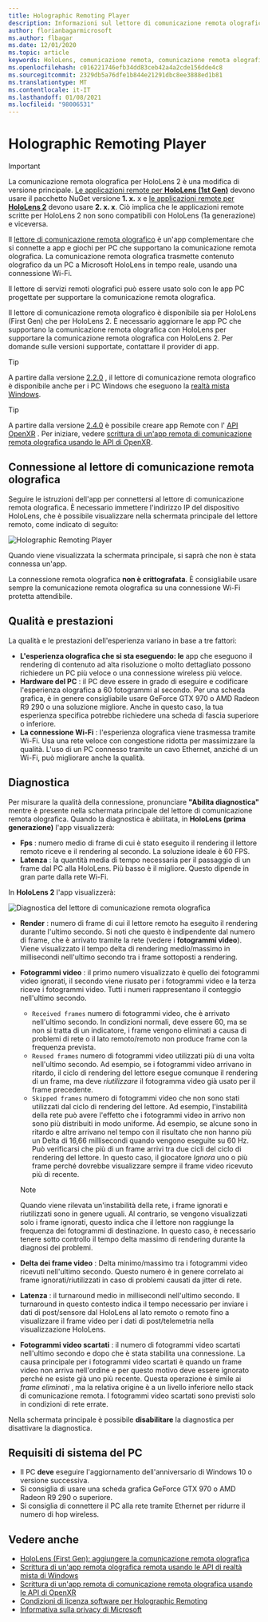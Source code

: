 ```yaml
---
title: Holographic Remoting Player
description: Informazioni sul lettore di comunicazione remota olografica e sulla trasmissione di contenuto olografico da un PC alla HoloLens in tempo reale tramite Wi-Fi.
author: florianbagarmicrosoft
ms.author: flbagar
ms.date: 12/01/2020
ms.topic: article
keywords: HoloLens, comunicazione remota, comunicazione remota olografica, auricolare realtà mista, cuffia a realtà mista di Windows, auricolare della realtà virtuale, diagnostica, prestazioni
ms.openlocfilehash: c016221746efb34dd83ceb42a4a2cde156dde4c8
ms.sourcegitcommit: 2329db5a76dfe1b844e21291dbc8ee3888ed1b81
ms.translationtype: MT
ms.contentlocale: it-IT
ms.lasthandoff: 01/08/2021
ms.locfileid: "98006531"
---
```

# <a name="holographic-remoting-player"></a>Holographic Remoting Player

>[!IMPORTANT]
>La comunicazione remota olografica per HoloLens 2 è una modifica di versione principale. [Le applicazioni remote per **HoloLens (1st Gen)**](add-holographic-remoting.md) devono usare il pacchetto NuGet versione **1. x.** x e [le applicazioni remote per **HoloLens 2**](holographic-remoting-create-remote-wmr.md) devono usare **2. x. x**. Ciò implica che le applicazioni remote scritte per HoloLens 2 non sono compatibili con HoloLens (1a generazione) e viceversa.

Il [lettore di comunicazione remota olografico](https://www.microsoft.com/p/holographic-remoting-player/9nblggh4sv40) è un'app complementare che si connette a app e giochi per PC che supportano la comunicazione remota olografica. La comunicazione remota olografica trasmette contenuto olografico da un PC a Microsoft HoloLens in tempo reale, usando una connessione Wi-Fi.

Il lettore di servizi remoti olografici può essere usato solo con le app PC progettate per supportare la comunicazione remota olografica.

Il lettore di comunicazione remota olografico è disponibile sia per HoloLens (First Gen) che per HoloLens 2.  È necessario aggiornare le app PC che supportano la comunicazione remota olografica con HoloLens per supportare la comunicazione remota olografica con HoloLens 2. Per domande sulle versioni supportate, contattare il provider di app.

>[!TIP]
>A partire dalla versione [2.2.0](holographic-remoting-version-history.md#v2.2.0) , il lettore di comunicazione remota olografico è disponibile anche per i PC Windows che eseguono la [realtà mista Windows](../../discover/navigating-the-windows-mixed-reality-home.md).

>[!TIP]
>A partire dalla versione [2.4.0](holographic-remoting-version-history.md#v2.4.0) è possibile creare app Remote con l' [API OpenXR](../native/openxr.md) . Per iniziare, vedere [scrittura di un'app remota di comunicazione remota olografica usando le API di OpenXR](holographic-remoting-create-remote-openxr.md).

## <a name="connecting-to-the-holographic-remoting-player"></a>Connessione al lettore di comunicazione remota olografica

Seguire le istruzioni dell'app per connettersi al lettore di comunicazione remota olografica. È necessario immettere l'indirizzo IP del dispositivo HoloLens, che è possibile visualizzare nella schermata principale del lettore remoto, come indicato di seguito:

![Holographic Remoting Player](images/holographicremotingplayer.png)

Quando viene visualizzata la schermata principale, si saprà che non è stata connessa un'app.

La connessione remota olografica **non è crittografata**. È consigliabile usare sempre la comunicazione remota olografica su una connessione Wi-Fi protetta attendibile.

## <a name="quality-and-performance"></a>Qualità e prestazioni

La qualità e le prestazioni dell'esperienza variano in base a tre fattori:
* **L'esperienza olografica che si sta eseguendo: le** app che eseguono il rendering di contenuto ad alta risoluzione o molto dettagliato possono richiedere un PC più veloce o una connessione wireless più veloce.
* **Hardware del PC** : il PC deve essere in grado di eseguire e codificare l'esperienza olografica a 60 fotogrammi al secondo. Per una scheda grafica, è in genere consigliabile usare GeForce GTX 970 o AMD Radeon R9 290 o una soluzione migliore. Anche in questo caso, la tua esperienza specifica potrebbe richiedere una scheda di fascia superiore o inferiore.
* **La connessione Wi-Fi** : l'esperienza olografica viene trasmessa tramite Wi-Fi. Usa una rete veloce con congestione ridotta per massimizzare la qualità. L'uso di un PC connesso tramite un cavo Ethernet, anziché di un Wi-Fi, può migliorare anche la qualità.

## <a name="diagnostics"></a>Diagnostica

Per misurare la qualità della connessione, pronunciare **"Abilita diagnostica"** mentre è presente nella schermata principale del lettore di comunicazione remota olografica. Quando la diagnostica è abilitata, in **HoloLens (prima generazione)** l'app visualizzerà:

* **Fps** : numero medio di frame di cui è stato eseguito il rendering il lettore remoto riceve e il rendering al secondo. La soluzione ideale è 60 FPS.
* **Latenza** : la quantità media di tempo necessaria per il passaggio di un frame dal PC alla HoloLens. Più basso è il migliore. Questo dipende in gran parte dalla rete Wi-Fi.

In **HoloLens 2** l'app visualizzerà:

![Diagnostica del lettore di comunicazione remota olografica](images/holographicremotingplayer-diag.png)

* **Render** : numero di frame di cui il lettore remoto ha eseguito il rendering durante l'ultimo secondo. Si noti che questo è indipendente dal numero di frame, che è arrivato tramite la rete (vedere i **fotogrammi video**). Viene visualizzato il tempo delta di rendering medio/massimo in millisecondi nell'ultimo secondo tra i frame sottoposti a rendering.

* **Fotogrammi video** : il primo numero visualizzato è quello dei fotogrammi video ignorati, il secondo viene riusato per i fotogrammi video e la terza riceve i fotogrammi video. Tutti i numeri rappresentano il conteggio nell'ultimo secondo.
    * ```Received frames``` numero di fotogrammi video, che è arrivato nell'ultimo secondo. In condizioni normali, deve essere 60, ma se non si tratta di un indicatore, i frame vengono eliminati a causa di problemi di rete o il lato remoto/remoto non produce frame con la frequenza prevista.
    * ```Reused frames``` numero di fotogrammi video utilizzati più di una volta nell'ultimo secondo. Ad esempio, se i fotogrammi video arrivano in ritardo, il ciclo di rendering del lettore esegue comunque il rendering di un frame, ma deve *riutilizzare* il fotogramma video già usato per il frame precedente.
    * ```Skipped frames``` numero di fotogrammi video che non sono stati utilizzati dal ciclo di rendering del lettore. Ad esempio, l'instabilità della rete può avere l'effetto che i fotogrammi video in arrivo non sono più distribuiti in modo uniforme. Ad esempio, se alcune sono in ritardo e altre arrivano nel tempo con il risultato che non hanno più un Delta di 16,66 millisecondi quando vengono eseguite su 60 Hz. Può verificarsi che più di un frame arrivi tra due cicli del ciclo di rendering del lettore. In questo caso, il giocatore *Ignora* uno o più frame perché dovrebbe visualizzare sempre il frame video ricevuto più di recente.

    >[!NOTE]
    >Quando viene rilevata un'instabilità della rete, i frame ignorati e riutilizzati sono in genere uguali. Al contrario, se vengono visualizzati solo i frame ignorati, questo indica che il lettore non raggiunge la frequenza dei fotogrammi di destinazione. In questo caso, è necessario tenere sotto controllo il tempo delta massimo di rendering durante la diagnosi dei problemi.

* **Delta dei frame video** : Delta minimo/massimo tra i fotogrammi video ricevuti nell'ultimo secondo. Questo numero è in genere correlato ai frame ignorati/riutilizzati in caso di problemi causati da jitter di rete.
* **Latenza** : il turnaround medio in millisecondi nell'ultimo secondo. Il turnaround in questo contesto indica il tempo necessario per inviare i dati di post/sensore dal HoloLens al lato remoto o remoto fino a visualizzare il frame video per i dati di post/telemetria nella visualizzazione HoloLens.
* **Fotogrammi video scartati** : il numero di fotogrammi video scartati nell'ultimo secondo e dopo che è stata stabilita una connessione. La causa principale per i fotogrammi video scartati è quando un frame video non arriva nell'ordine e per questo motivo deve essere ignorato perché ne esiste già uno più recente. Questa operazione è simile ai *frame eliminati* , ma la relativa origine è a un livello inferiore nello stack di comunicazione remota. I fotogrammi video scartati sono previsti solo in condizioni di rete errate.

Nella schermata principale è possibile **disabilitare** la diagnostica per disattivare la diagnostica.

## <a name="pc-system-requirements"></a>Requisiti di sistema del PC
* Il PC **deve** eseguire l'aggiornamento dell'anniversario di Windows 10 o versione successiva.
* Si consiglia di usare una scheda grafica GeForce GTX 970 o AMD Radeon R9 290 o superiore.
* Si consiglia di connettere il PC alla rete tramite Ethernet per ridurre il numero di hop wireless.

## <a name="see-also"></a>Vedere anche
* [HoloLens (First Gen): aggiungere la comunicazione remota olografica](add-holographic-remoting.md)
* [Scrittura di un'app remota olografica remota usando le API di realtà mista di Windows](holographic-remoting-create-remote-wmr.md)
* [Scrittura di un'app remota di comunicazione remota olografica usando le API di OpenXR](holographic-remoting-create-remote-openxr.md)
* [Condizioni di licenza software per Holographic Remoting](https://docs.microsoft.com//legal/mixed-reality/microsoft-holographic-remoting-software-license-terms)
* [Informativa sulla privacy di Microsoft](https://go.microsoft.com/fwlink/?LinkId=521839)
